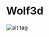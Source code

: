 # Wolf3d

![alt tag](https://user-images.githubusercontent.com/16121214/29666466-b5de5616-88d8-11e7-8549-14c709a95f25.png)
